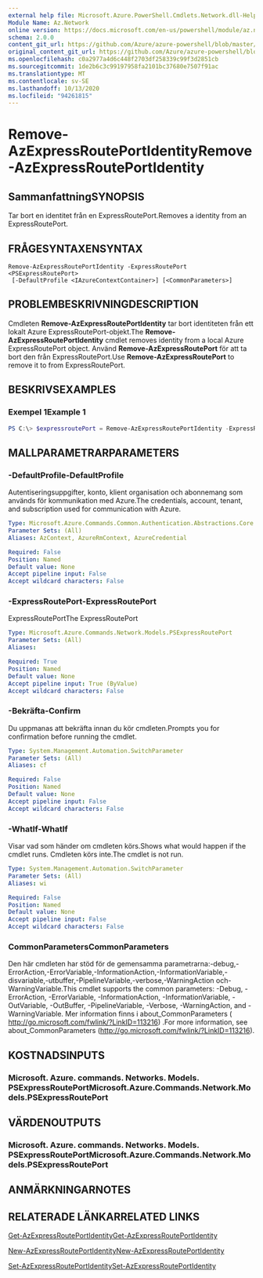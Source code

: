 ```yaml
---
external help file: Microsoft.Azure.PowerShell.Cmdlets.Network.dll-Help.xml
Module Name: Az.Network
online version: https://docs.microsoft.com/en-us/powershell/module/az.network/remove-azexpressrouteportidentity
schema: 2.0.0
content_git_url: https://github.com/Azure/azure-powershell/blob/master/src/Network/Network/help/Remove-AzExpressRoutePortIdentity.md
original_content_git_url: https://github.com/Azure/azure-powershell/blob/master/src/Network/Network/help/Remove-AzExpressRoutePortIdentity.md
ms.openlocfilehash: c0a2977a4d6c448f2703df258339c99f3d2851cb
ms.sourcegitcommit: 1de2b6c3c99197958fa2101bc37680e7507f91ac
ms.translationtype: MT
ms.contentlocale: sv-SE
ms.lasthandoff: 10/13/2020
ms.locfileid: "94261815"
---
```

# <span data-ttu-id="ed622-101">Remove-AzExpressRoutePortIdentity</span><span class="sxs-lookup"><span data-stu-id="ed622-101">Remove-AzExpressRoutePortIdentity</span></span>

## <span data-ttu-id="ed622-102">Sammanfattning</span><span class="sxs-lookup"><span data-stu-id="ed622-102">SYNOPSIS</span></span>
<span data-ttu-id="ed622-103">Tar bort en identitet från en ExpressRoutePort.</span><span class="sxs-lookup"><span data-stu-id="ed622-103">Removes a identity from an ExpressRoutePort.</span></span>

## <span data-ttu-id="ed622-104">FRÅGESYNTAXEN</span><span class="sxs-lookup"><span data-stu-id="ed622-104">SYNTAX</span></span>

```
Remove-AzExpressRoutePortIdentity -ExpressRoutePort <PSExpressRoutePort>
 [-DefaultProfile <IAzureContextContainer>] [<CommonParameters>]
```

## <span data-ttu-id="ed622-105">PROBLEMBESKRIVNING</span><span class="sxs-lookup"><span data-stu-id="ed622-105">DESCRIPTION</span></span>
<span data-ttu-id="ed622-106">Cmdleten **Remove-AzExpressRoutePortIdentity** tar bort identiteten från ett lokalt Azure ExpressRoutePort-objekt.</span><span class="sxs-lookup"><span data-stu-id="ed622-106">The **Remove-AzExpressRoutePortIdentity** cmdlet removes identity from a local Azure ExpressRoutePort object.</span></span> <span data-ttu-id="ed622-107">Använd **Remove-AzExpressRoutePort** för att ta bort den från ExpressRoutePort.</span><span class="sxs-lookup"><span data-stu-id="ed622-107">Use **Remove-AzExpressRoutePort** to remove it to from ExpressRoutePort.</span></span>

## <span data-ttu-id="ed622-108">BESKRIVS</span><span class="sxs-lookup"><span data-stu-id="ed622-108">EXAMPLES</span></span>

### <span data-ttu-id="ed622-109">Exempel 1</span><span class="sxs-lookup"><span data-stu-id="ed622-109">Example 1</span></span>
```powershell
PS C:\> $expressroutePort = Remove-AzExpressRoutePortIdentity -ExpressRoutePort $expressroutePort
```

## <span data-ttu-id="ed622-110">MALLPARAMETRAR</span><span class="sxs-lookup"><span data-stu-id="ed622-110">PARAMETERS</span></span>

### <span data-ttu-id="ed622-111">-DefaultProfile</span><span class="sxs-lookup"><span data-stu-id="ed622-111">-DefaultProfile</span></span>
<span data-ttu-id="ed622-112">Autentiseringsuppgifter, konto, klient organisation och abonnemang som används för kommunikation med Azure.</span><span class="sxs-lookup"><span data-stu-id="ed622-112">The credentials, account, tenant, and subscription used for communication with Azure.</span></span>

```yaml
Type: Microsoft.Azure.Commands.Common.Authentication.Abstractions.Core.IAzureContextContainer
Parameter Sets: (All)
Aliases: AzContext, AzureRmContext, AzureCredential

Required: False
Position: Named
Default value: None
Accept pipeline input: False
Accept wildcard characters: False
```

### <span data-ttu-id="ed622-113">-ExpressRoutePort</span><span class="sxs-lookup"><span data-stu-id="ed622-113">-ExpressRoutePort</span></span>
<span data-ttu-id="ed622-114">ExpressRoutePort</span><span class="sxs-lookup"><span data-stu-id="ed622-114">The ExpressRoutePort</span></span>

```yaml
Type: Microsoft.Azure.Commands.Network.Models.PSExpressRoutePort
Parameter Sets: (All)
Aliases:

Required: True
Position: Named
Default value: None
Accept pipeline input: True (ByValue)
Accept wildcard characters: False
```

### <span data-ttu-id="ed622-115">-Bekräfta</span><span class="sxs-lookup"><span data-stu-id="ed622-115">-Confirm</span></span>
<span data-ttu-id="ed622-116">Du uppmanas att bekräfta innan du kör cmdleten.</span><span class="sxs-lookup"><span data-stu-id="ed622-116">Prompts you for confirmation before running the cmdlet.</span></span>

```yaml
Type: System.Management.Automation.SwitchParameter
Parameter Sets: (All)
Aliases: cf

Required: False
Position: Named
Default value: None
Accept pipeline input: False
Accept wildcard characters: False
```

### <span data-ttu-id="ed622-117">-WhatIf</span><span class="sxs-lookup"><span data-stu-id="ed622-117">-WhatIf</span></span>
<span data-ttu-id="ed622-118">Visar vad som händer om cmdleten körs.</span><span class="sxs-lookup"><span data-stu-id="ed622-118">Shows what would happen if the cmdlet runs.</span></span>
<span data-ttu-id="ed622-119">Cmdleten körs inte.</span><span class="sxs-lookup"><span data-stu-id="ed622-119">The cmdlet is not run.</span></span>

```yaml
Type: System.Management.Automation.SwitchParameter
Parameter Sets: (All)
Aliases: wi

Required: False
Position: Named
Default value: None
Accept pipeline input: False
Accept wildcard characters: False
```

### <span data-ttu-id="ed622-120">CommonParameters</span><span class="sxs-lookup"><span data-stu-id="ed622-120">CommonParameters</span></span>
<span data-ttu-id="ed622-121">Den här cmdleten har stöd för de gemensamma parametrarna:-debug,-ErrorAction,-ErrorVariable,-InformationAction,-InformationVariable,-disvariable,-utbuffer,-PipelineVariable,-verbose,-WarningAction och-WarningVariable.</span><span class="sxs-lookup"><span data-stu-id="ed622-121">This cmdlet supports the common parameters: -Debug, -ErrorAction, -ErrorVariable, -InformationAction, -InformationVariable, -OutVariable, -OutBuffer, -PipelineVariable, -Verbose, -WarningAction, and -WarningVariable.</span></span> <span data-ttu-id="ed622-122">Mer information finns i about_CommonParameters ( http://go.microsoft.com/fwlink/?LinkID=113216) .</span><span class="sxs-lookup"><span data-stu-id="ed622-122">For more information, see about_CommonParameters (http://go.microsoft.com/fwlink/?LinkID=113216).</span></span>


## <span data-ttu-id="ed622-123">KOSTNADS</span><span class="sxs-lookup"><span data-stu-id="ed622-123">INPUTS</span></span>

### <span data-ttu-id="ed622-124">Microsoft. Azure. commands. Networks. Models. PSExpressRoutePort</span><span class="sxs-lookup"><span data-stu-id="ed622-124">Microsoft.Azure.Commands.Network.Models.PSExpressRoutePort</span></span>

## <span data-ttu-id="ed622-125">VÄRDEN</span><span class="sxs-lookup"><span data-stu-id="ed622-125">OUTPUTS</span></span>

### <span data-ttu-id="ed622-126">Microsoft. Azure. commands. Networks. Models. PSExpressRoutePort</span><span class="sxs-lookup"><span data-stu-id="ed622-126">Microsoft.Azure.Commands.Network.Models.PSExpressRoutePort</span></span>

## <span data-ttu-id="ed622-127">ANMÄRKNINGAR</span><span class="sxs-lookup"><span data-stu-id="ed622-127">NOTES</span></span>

## <span data-ttu-id="ed622-128">RELATERADE LÄNKAR</span><span class="sxs-lookup"><span data-stu-id="ed622-128">RELATED LINKS</span></span>
[<span data-ttu-id="ed622-129">Get-AzExpressRoutePortIdentity</span><span class="sxs-lookup"><span data-stu-id="ed622-129">Get-AzExpressRoutePortIdentity</span></span>](./Get-AzExpressRoutePortIdentity.md)

[<span data-ttu-id="ed622-130">New-AzExpressRoutePortIdentity</span><span class="sxs-lookup"><span data-stu-id="ed622-130">New-AzExpressRoutePortIdentity</span></span>](./New-AzExpressRoutePortIdentity.md)

[<span data-ttu-id="ed622-131">Set-AzExpressRoutePortIdentity</span><span class="sxs-lookup"><span data-stu-id="ed622-131">Set-AzExpressRoutePortIdentity</span></span>](./Set-AzExpressRoutePortIdentity.md)
